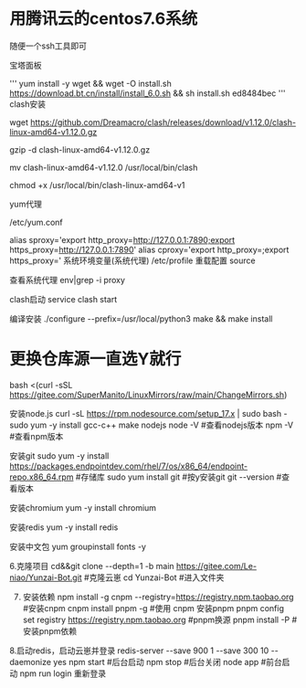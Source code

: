 # 用腾讯云的centos7.6系统

随便一个ssh工具即可

宝塔面板

'''
yum install -y wget && wget -O install.sh <https://download.bt.cn/install/install_6.0.sh> && sh install.sh ed8484bec
'''
clash安装

wget <https://github.com/Dreamacro/clash/releases/download/v1.12.0/clash-linux-amd64-v1.12.0.gz>

gzip -d clash-linux-amd64-v1.12.0.gz

mv clash-linux-amd64-v1.12.0 /usr/local/bin/clash

chmod +x /usr/local/bin/clash-linux-amd64-v1

yum代理

/etc/yum.conf

alias sproxy='export http_proxy=<http://127.0.0.1:7890;export>  https_proxy=<http://127.0.0.1:7890>'
alias cproxy='export http_proxy=;export https_proxy='
系统环境变量(系统代理)
/etc/profile
重载配置
source

查看系统代理
env|grep -i proxy

clash启动
service clash start

编译安装
./configure --prefix=/usr/local/python3
make && make install

# 更换仓库源一直选Y就行

bash <(curl -sSL <https://gitee.com/SuperManito/LinuxMirrors/raw/main/ChangeMirrors.sh>)

安装node.js
curl -sL <https://rpm.nodesource.com/setup_17.x> | sudo bash -
sudo yum -y install gcc-c++ make nodejs
node -V  #查看nodejs版本
npm -V  #查看npm版本

安装git
sudo yum -y install <https://packages.endpointdev.com/rhel/7/os/x86_64/endpoint-repo.x86_64.rpm> #存储库
sudo yum install git  #按y安装git
git --version #查看版本

安装chromium
yum -y install chromium

安装redis
yum -y install redis

安装中文包
yum groupinstall fonts -y

6.克隆项目
cd&&git clone --depth=1 -b main <https://gitee.com/Le-niao/Yunzai-Bot.git>  #克隆云崽
cd Yunzai-Bot    #进入文件夹

7. 安装依赖
npm install -g cnpm --registry=<https://registry.npm.taobao.org>  #安装cnpm
cnpm install pnpm -g  #使用 cnpm 安装pnpm
pnpm config set registry <https://registry.npm.taobao.org> #pnpm换源
pnpm install -P  #安装pnpm依赖

8.启动redis，启动云崽并登录
redis-server --save 900 1 --save 300 10 --daemonize yes
npm start  #后台启动
npm stop  #后台关闭
node app  #前台启动
npm run login  重新登录
